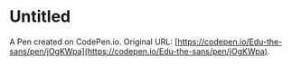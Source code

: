 # Untitled

A Pen created on CodePen.io. Original URL: [https://codepen.io/Edu-the-sans/pen/jOgKWpa](https://codepen.io/Edu-the-sans/pen/jOgKWpa).

